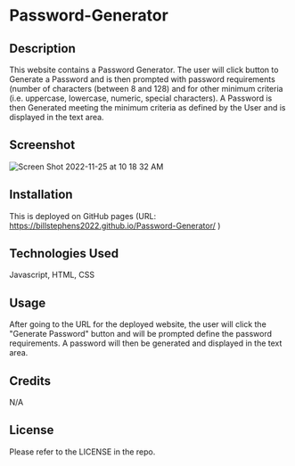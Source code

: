 # Password-Generator

## Description

This website contains a Password Generator.  The user will click button to Generate a Password and is then prompted with password requirements (number of characters (between 8 and 128) and for other minimum criteria (i.e. uppercase, lowercase, numeric, special characters).  A Password is then Generated meeting the minimum criteria as defined by the User and is displayed in the text area.

## Screenshot

![Screen Shot 2022-11-25 at 10 18 32 AM](https://user-images.githubusercontent.com/113722447/204019913-f421c847-4642-470e-b552-011f0c706334.png)


## Installation

This is deployed on GitHub pages (URL: https://billstephens2022.github.io/Password-Generator/ )

## Technologies Used
Javascript, HTML, CSS

## Usage

After going to the URL for the deployed website, the user will click the "Generate Password" button and will be prompted define the password requirements.  A password will then be generated and displayed in the text area.

## Credits

N/A

## License

Please refer to the LICENSE in the repo.
